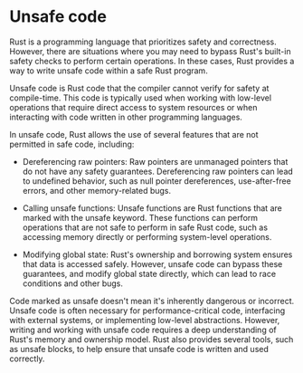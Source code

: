 # Unsafe code

Rust is a programming language that prioritizes safety and correctness. However, there are situations where you may need to bypass Rust's built-in safety checks to perform certain operations. In these cases, Rust provides a way to write unsafe code within a safe Rust program.

Unsafe code is Rust code that the compiler cannot verify for safety at compile-time. This code is typically used when working with low-level operations that require direct access to system resources or when interacting with code written in other programming languages.

In unsafe code, Rust allows the use of several features that are not permitted in safe code, including:

* Dereferencing raw pointers: Raw pointers are unmanaged pointers that do not have any safety guarantees. Dereferencing raw pointers can lead to undefined behavior, such as null pointer dereferences, use-after-free errors, and other memory-related bugs.

* Calling unsafe functions: Unsafe functions are Rust functions that are marked with the unsafe keyword. These functions can perform operations that are not safe to perform in safe Rust code, such as accessing memory directly or performing system-level operations.

* Modifying global state: Rust's ownership and borrowing system ensures that data is accessed safely. However, unsafe code can bypass these guarantees, and modify global state directly, which can lead to race conditions and other bugs.

Code marked as unsafe doesn't mean it's inherently dangerous or incorrect. Unsafe code is often necessary for performance-critical code, interfacing with external systems, or implementing low-level abstractions. However, writing and working with unsafe code requires a deep understanding of Rust's memory and ownership model. Rust also provides several tools, such as unsafe blocks, to help ensure that unsafe code is written and used correctly.
